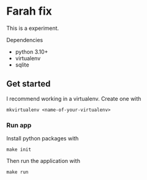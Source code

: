 # Farah fix

This is a experiment.

Dependencies

* python 3.10+
* virtualenv
* sqlite

## Get started

I recommend working in a virtualenv. Create one with

```
mkvirtualenv <name-of-your-virtualenv>
```

### Run app

Install python packages with

```
make init
```

Then run the application with

```
make run
```
